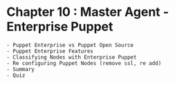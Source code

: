 #  Chapter 10  :  Master Agent - Enterprise Puppet
    - Puppet Enterprise vs Puppet Open Source
    - Puppet Enterprise Features
    - Classifying Nodes with Enterprise Puppet
    - Re configuring Puppet Nodes (remove ssl, re add)
    - Summary
    - Quiz
